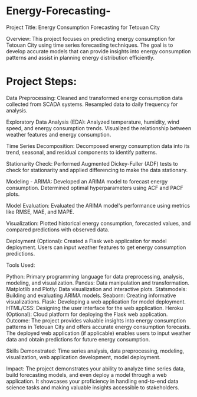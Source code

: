 # Energy-Forecasting-
Project Title: Energy Consumption Forecasting for Tetouan City

Overview:
This project focuses on predicting energy consumption for Tetouan City using time series forecasting techniques. The goal is to develop accurate models that can provide insights into energy consumption patterns and assist in planning energy distribution efficiently.

# Project Steps:

Data Preprocessing: Cleaned and transformed energy consumption data collected from SCADA systems. Resampled data to daily frequency for analysis.

Exploratory Data Analysis (EDA): Analyzed temperature, humidity, wind speed, and energy consumption trends. Visualized the relationship between weather features and energy consumption.

Time Series Decomposition: Decomposed energy consumption data into its trend, seasonal, and residual components to identify patterns.

Stationarity Check: Performed Augmented Dickey-Fuller (ADF) tests to check for stationarity and applied differencing to make the data stationary.

Modeling - ARIMA: Developed an ARIMA model to forecast energy consumption. Determined optimal hyperparameters using ACF and PACF plots.

Model Evaluation: Evaluated the ARIMA model's performance using metrics like RMSE, MAE, and MAPE.

Visualization: Plotted historical energy consumption, forecasted values, and compared predictions with observed data.

Deployment (Optional): Created a Flask web application for model deployment. Users can input weather features to get energy consumption predictions.

Tools Used:

Python: Primary programming language for data preprocessing, analysis, modeling, and visualization.
Pandas: Data manipulation and transformation.
Matplotlib and Plotly: Data visualization and interactive plots.
Statsmodels: Building and evaluating ARIMA models.
Seaborn: Creating informative visualizations.
Flask: Developing a web application for model deployment.
HTML/CSS: Designing the user interface for the web application.
Heroku (Optional): Cloud platform for deploying the Flask web application.
Outcome:
The project provides valuable insights into energy consumption patterns in Tetouan City and offers accurate energy consumption forecasts. The deployed web application (if applicable) enables users to input weather data and obtain predictions for future energy consumption.

Skills Demonstrated:
Time series analysis, data preprocessing, modeling, visualization, web application development, model deployment.

Impact:
The project demonstrates your ability to analyze time series data, build forecasting models, and even deploy a model through a web application. It showcases your proficiency in handling end-to-end data science tasks and making valuable insights accessible to stakeholders.

